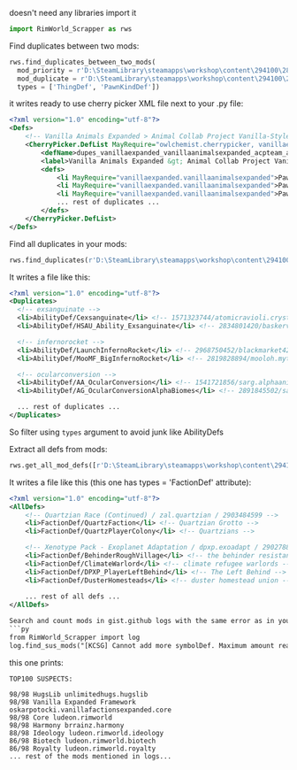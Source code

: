 doesn't need any libraries
import it
```py
import RimWorld_Scrapper as rws
```
Find duplicates between two mods:
```py
rws.find_duplicates_between_two_mods(
  mod_priority = r'D:\SteamLibrary\steamapps\workshop\content\294100\2871933948', 
  mod_duplicate = r'D:\SteamLibrary\steamapps\workshop\content\294100\2013243795', 
  types = ['ThingDef', 'PawnKindDef'])
```
it writes ready to use cherry picker XML file next to your .py file:
```xml
<?xml version="1.0" encoding="utf-8"?>
<Defs>
    <!-- Vanilla Animals Expanded > Animal Collab Project Vanilla-Style -->
    <CherryPicker.DefList MayRequire="owlchemist.cherrypicker, vanillaexpanded.vanillaanimalsexpanded, acpteam.acpvanillastyle">
        <defName>dupes_vanillaexpanded_vanillaanimalsexpanded_acpteam_acpvanillastyle</defName>
        <label>Vanilla Animals Expanded &gt; Animal Collab Project Vanilla-Style</label>
        <defs>
            <li MayRequire="vanillaexpanded.vanillaanimalsexpanded">PawnKindDef/ACPBlackbear</li> <!--AEXP_BlackBear/black bear-->
            <li MayRequire="vanillaexpanded.vanillaanimalsexpanded">PawnKindDef/ACPCheetah</li> <!--AEXP_Cheetah/cheetah-->
            <li MayRequire="vanillaexpanded.vanillaanimalsexpanded">PawnKindDef/ACPGiraffe</li> <!--AEXP_Giraffe/giraffe-->
            ... rest of duplicates ...
        </defs>
    </CherryPicker.DefList>
</Defs>
```

Find all duplicates in your mods:
```py
rws.find_duplicates(r'D:\SteamLibrary\steamapps\workshop\content\294100)
```
It writes a file like this:
```xml
<?xml version="1.0" encoding="utf-8"?>
<Duplicates>
  <!-- exsanguinate -->
  <li>AbilityDef/Cexsanguinate</li> <!-- 1571323744/atomicravioli.crystalloid/`Crystalloid` -->
  <li>AbilityDef/HSAU_Ability_Exsanguinate</li> <!-- 2834801420/baskerville.hellsingarmsultimate/`Hellsing ARMS Ultimate` -->

  <!-- infernorocket -->
  <li>AbilityDef/LaunchInfernoRocket</li> <!-- 2968750452/blackmarket420.kraltechindustries/`Kraltech Industries` -->
  <li>AbilityDef/MooMF_BigInfernoRocket</li> <!-- 2819828894/mooloh.mythicitems/`Mooloh's Mythic Framework` -->

  <!-- ocularconversion -->
  <li>AbilityDef/AA_OcularConversion</li> <!-- 1541721856/sarg.alphaanimals/`Alpha Animals` -->
  <li>AbilityDef/AG_OcularConversionAlphaBiomes</li> <!-- 2891845502/sarg.alphagenes/`Alpha Genes` -->

  ... rest of duplicates ...
</Duplicates>
```
So filter using `types` argument to avoid junk like AbilityDefs

Extract all defs from mods:
```py
rws.get_all_mod_defs([r'D:\SteamLibrary\steamapps\workshop\content\294100\2871933948', r'D:\SteamLibrary\steamapps\workshop\content\294100\2013243795'])
```
It writes a file like this (this one has types = 'FactionDef' attribute):
```xml
<?xml version="1.0" encoding="utf-8"?>
<AllDefs>
    <!-- Quartzian Race (Continued) / zal.quartzian / 2903484599 -->
    <li>FactionDef/QuartzFaction</li> <!-- Quartzian Grotto -->
    <li>FactionDef/QuartzPlayerColony</li> <!-- Quartzians -->

    <!-- Xenotype Pack - Exoplanet Adaptation / dpxp.exoadapt / 2902788054 -->
    <li>FactionDef/BehinderRoughVillage</li> <!-- the behinder resistance -->
    <li>FactionDef/ClimateWarlord</li> <!-- climate refugee warlords -->
    <li>FactionDef/DPXP_PlayerLeftBehind</li> <!-- The Left Behind -->
    <li>FactionDef/DusterHomesteads</li> <!-- duster homestead union -->\
  
    ... rest of all defs ...
</AllDefs>

Search and count mods in gist.github logs with the same error as in your log:
```py
from RimWorld_Scrapper import log
log.find_sus_mods("[KCSG] Cannot add more symbolDef. Maximum amount reached")
```
this one prints:
```
TOP100 SUSPECTS:

98/98 HugsLib unlimitedhugs.hugslib
98/98 Vanilla Expanded Framework oskarpotocki.vanillafactionsexpanded.core
98/98 Core ludeon.rimworld
98/98 Harmony brrainz.harmony
88/98 Ideology ludeon.rimworld.ideology
86/98 Biotech ludeon.rimworld.biotech
86/98 Royalty ludeon.rimworld.royalty
... rest of the mods mentioned in logs...
```
